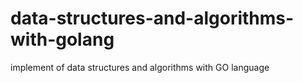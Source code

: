 # data-structures-and-algorithms-with-golang
implement of data structures and algorithms with GO language
